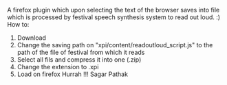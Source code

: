 A firefox plugin which upon selecting the text of the browser saves into file which is processed by festival speech synthesis system to read out loud. :)
How to:
1. Download
2. Change the saving path on "xpi/content/readoutloud_script.js" to the path of the file of festival from which it reads
3. Select all fils and compress it into one (.zip)
4. Change the extension to .xpi
5. Load on firefox 
Hurrah !!!
Sagar Pathak
 
